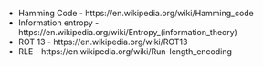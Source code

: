<ul>
  <li>
    Hamming Code - https://en.wikipedia.org/wiki/Hamming_code<br>
  </li>
  
  <li>
    Information entropy - https://en.wikipedia.org/wiki/Entropy_(information_theory)<br>
  </li>
  <li>
    ROT 13 - https://en.wikipedia.org/wiki/ROT13 <br>
  </li>
  <li>
    RLE - https://en.wikipedia.org/wiki/Run-length_encoding
  </li>
</ul>

